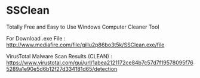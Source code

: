 # SSClean
Totally Free and Easy to Use Windows Computer Cleaner Tool

For Download .exe File :
http://www.mediafire.com/file/gillu2p86bo3t5k/SSClean.exe/file

VirusTotal Malware Scan Results (CLEAN) :
https://www.virustotal.com/gui/url/1abea2121172ce84b7c57d7f19578095f765289a1e90e5d6b12f27d334181d65/detection

